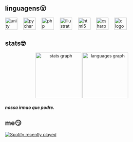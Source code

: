 <h2 align="left">linguagens😮</h2>

<div align="left">
  <img src="https://cdn.jsdelivr.net/gh/devicons/devicon/icons/unity/unity-original.svg" height="40" alt="unity logo"  />
  <img width="12" />
  <img src="https://cdn.jsdelivr.net/gh/devicons/devicon/icons/pycharm/pycharm-original.svg" height="40" alt="pycharm logo"  />
  <img width="12" />
  <img src="https://cdn.jsdelivr.net/gh/devicons/devicon/icons/php/php-original.svg" height="40" alt="php logo"  />
  <img width="12" />
  <img src="https://cdn.jsdelivr.net/gh/devicons/devicon/icons/illustrator/illustrator-plain.svg" height="40" alt="illustrator logo"  />
  <img width="12" />
  <img src="https://cdn.jsdelivr.net/gh/devicons/devicon/icons/html5/html5-original.svg" height="40" alt="html5 logo"  />
  <img width="12" />
  <img src="https://cdn.jsdelivr.net/gh/devicons/devicon/icons/csharp/csharp-original.svg" height="40" alt="csharp logo"  />
  <img width="12" />
  <img src="https://cdn.jsdelivr.net/gh/devicons/devicon/icons/c/c-original.svg" height="40" alt="c logo"  />
</div>

<h2 align="left">stats🤓</h2>

<div align="center">
  <img src="https://github-readme-stats.vercel.app/api?username=nikkokkk&hide_title=false&hide_rank=false&show_icons=true&include_all_commits=true&count_private=true&disable_animations=false&theme=dark&locale=pt-br&hide_border=false&order=1" height="150" alt="stats graph"  />
  <img src="https://github-readme-stats.vercel.app/api/top-langs?username=nikkokkk&locale=pt-br&hide_title=false&layout=compact&card_width=320&langs_count=5&theme=dark&hide_border=false&order=2" height="150" alt="languages graph"  />
</div>

<h5 align="left">nossa irmao que podre.</h5>

<h2 align="left">me😏</h2>

<div style="display: flex; align-items: center; justify-content: space-between;">
  <!-- Div para o texto (chat extension) -->
  <div style="flex: 1; text-align: left;">
    <a href="https://open.spotify.com/user/313uvvod2rhp22rxhfpm7kpcctre">
      <img src="https://spotify-recently-played-readme.vercel.app/api?user=313uvvod2rhp22rxhfpm7kpcctre&count=10&unique=true" alt="Spotify recently played" />
    </a>
  </div>
  
  <!-- Espaçamento -->
  <div style="width: 20px;"></div>
  
  <!-- Div para a imagem -->
  <div>
   
  </div>
</div>
